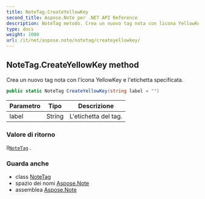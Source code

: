 ```yaml
---
title: NoteTag.CreateYellowKey
second_title: Aspose.Note per .NET API Reference
description: NoteTag metodo. Crea un nuovo tag nota con licona YellowKey e letichetta specificata.
type: docs
weight: 1000
url: /it/net/aspose.note/notetag/createyellowkey/
---
```

## NoteTag.CreateYellowKey method

Crea un nuovo tag nota con l'icona YellowKey e l'etichetta specificata.

```csharp
public static NoteTag CreateYellowKey(string label = "")
```

| Parametro | Tipo | Descrizione |
| --- | --- | --- |
| label | String | L'etichetta del tag. |

### Valore di ritorno

Il[`NoteTag`](../) .

### Guarda anche

* class [NoteTag](../)
* spazio dei nomi [Aspose.Note](../../notetag/)
* assemblea [Aspose.Note](../../../)


